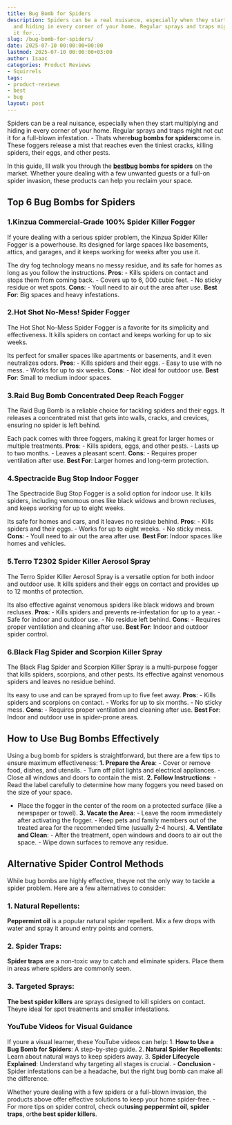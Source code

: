 ```yaml
---
title: Bug Bomb for Spiders
description: Spiders can be a real nuisance, especially when they start multiplying
  and hiding in every corner of your home. Regular sprays and traps might not cut
  it for...
slug: /bug-bomb-for-spiders/
date: 2025-07-10 00:00:00+00:00
lastmod: 2025-07-10 00:00:00+03:00
author: Isaac
categories: Product Reviews
- Squirrels
tags:
- product-reviews
- best
- bug
layout: post
---
```

Spiders can be a real nuisance, especially when they start multiplying and hiding in every corner of your home. Regular sprays and traps might not cut it for a full-blown infestation. - Thats where**bug bombs for spiders**come in. These foggers release a mist that reaches even the tiniest cracks, killing spiders, their eggs, and other pests.

In this guide, Ill walk you through the **[best](https://pestpolicy.com/best-bug-zapper-for-mosquitoes/)[bug](https://pestpolicy.com/bed-bug-bites-vs-mosquito-bites/) bombs for spiders** on the market. Whether youre dealing with a few unwanted guests or a full-on spider invasion, these products can help you reclaim your space.

##  **Top 6 Bug Bombs for Spiders**

###  **1.Kinzua Commercial-Grade 100% Spider Killer Fogger**

If youre dealing with a serious spider problem, the Kinzua Spider Killer Fogger is a powerhouse. Its designed for large spaces like basements, attics, and garages, and it keeps working for weeks after you use it.

The dry fog technology means no messy residue, and its safe for homes as long as you follow the instructions. **Pros**: - Kills spiders on contact and stops them from coming back. - Covers up to 6, 000 cubic feet. - No sticky residue or wet spots. **Cons**: - Youll need to air out the area after use. **Best For**: Big spaces and heavy infestations.

###  **2.Hot Shot No-Mess! Spider Fogger**

The Hot Shot No-Mess Spider Fogger is a favorite for its simplicity and effectiveness. It kills spiders on contact and keeps working for up to six weeks.

Its perfect for smaller spaces like apartments or basements, and it even neutralizes odors. **Pros**: - Kills spiders and their eggs. - Easy to use with no mess. - Works for up to six weeks. **Cons**: - Not ideal for outdoor use. **Best For**: Small to medium indoor spaces.

###  **3.Raid Bug Bomb Concentrated Deep Reach Fogger**

The Raid Bug Bomb is a reliable choice for tackling spiders and their eggs. It releases a concentrated mist that gets into walls, cracks, and crevices, ensuring no spider is left behind.

Each pack comes with three foggers, making it great for larger homes or multiple treatments. **Pros**: - Kills spiders, eggs, and other pests. - Lasts up to two months. - Leaves a pleasant scent. **Cons**: - Requires proper ventilation after use. **Best For**: Larger homes and long-term protection.

###  **4.Spectracide Bug Stop Indoor Fogger**

The Spectracide Bug Stop Fogger is a solid option for indoor use. It kills spiders, including venomous ones like black widows and brown recluses, and keeps working for up to eight weeks.

Its safe for homes and cars, and it leaves no residue behind. **Pros**: - Kills spiders and their eggs. - Works for up to eight weeks. - No sticky mess. **Cons**: - Youll need to air out the area after use. **Best For**: Indoor spaces like homes and vehicles.

###  **5.Terro T2302 Spider Killer Aerosol Spray**

The Terro Spider Killer Aerosol Spray is a versatile option for both indoor and outdoor use. It kills spiders and their eggs on contact and provides up to 12 months of protection.

Its also effective against venomous spiders like black widows and brown recluses. **Pros**: - Kills spiders and prevents re-infestation for up to a year. - Safe for indoor and outdoor use. - No residue left behind. **Cons**: - Requires proper ventilation and cleaning after use. **Best For**: Indoor and outdoor spider control.

###  **6.Black Flag Spider and Scorpion Killer Spray**

The Black Flag Spider and Scorpion Killer Spray is a multi-purpose fogger that kills spiders, scorpions, and other pests. Its effective against venomous spiders and leaves no residue behind.

Its easy to use and can be sprayed from up to five feet away. **Pros**: - Kills spiders and scorpions on contact. - Works for up to six months. - No sticky mess. **Cons**: - Requires proper ventilation and cleaning after use. **Best For**: Indoor and outdoor use in spider-prone areas.

##  **How to Use Bug Bombs Effectively**

Using a bug bomb for spiders is straightforward, but there are a few tips to ensure maximum effectiveness: **1. Prepare the Area**: - Cover or remove food, dishes, and utensils. - Turn off pilot lights and electrical appliances. - Close all windows and doors to contain the mist. **2. Follow Instructions**: - Read the label carefully to determine how many foggers you need based on the size of your space.

- Place the fogger in the center of the room on a protected surface (like a newspaper or towel). **3. Vacate the Area**: - Leave the room immediately after activating the fogger. - Keep pets and family members out of the treated area for the recommended time (usually 2-4 hours). **4. Ventilate and Clean**: - After the treatment, open windows and doors to air out the space. - Wipe down surfaces to remove any residue.

##  **Alternative Spider Control Methods**

While bug bombs are highly effective, theyre not the only way to tackle a spider problem. Here are a few alternatives to consider:

###  **1. Natural Repellents**:

**Peppermint oil** is a popular natural spider repellent. Mix a few drops with water and spray it around entry points and corners.

###  **2. Spider Traps**:

**Spider traps** are a non-toxic way to catch and eliminate spiders. Place them in areas where spiders are commonly seen.

###  **3. Targeted Sprays**:

**The best spider killers** are sprays designed to kill spiders on contact. Theyre ideal for spot treatments and smaller infestations.

###  **YouTube Videos for Visual Guidance**

If youre a visual learner, these YouTube videos can help: 1. **How to Use a Bug Bomb for Spiders**: A step-by-step guide. 2. **Natural Spider Repellents**: Learn about natural ways to keep spiders away. 3. **Spider Lifecycle Explained**: Understand why targeting all stages is crucial. - **Conclusion** - Spider infestations can be a headache, but the right bug bomb can make all the difference.

Whether youre dealing with a few spiders or a full-blown invasion, the products above offer effective solutions to keep your home spider-free. - For more tips on spider control, check out**using peppermint oil**, **spider traps**, or**the best spider killers**.